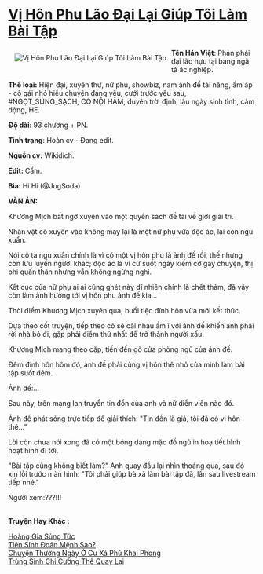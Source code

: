 <a href="https://utruyen.com/vi-hon-phu-lao-dai-lai-giup-toi-lam-bai-tap/25403/" title="Vị Hôn Phu Lão Đại Lại Giúp Tôi Làm Bài Tập"><h1>Vị Hôn Phu Lão Đại Lại Giúp Tôi Làm Bài Tập</h1></a><div style="display:table"><img align="right" style="float: left; padding: 10px;" src="https://utruyen.com/images/story/200x260/vi-hon-phu-lao-dai-lai-giup-toi-lam-bai-tap.jpg" alt="Vị Hôn Phu Lão Đại Lại Giúp Tôi Làm Bài Tập"><b>Tên Hán Việt</b>: Phản phái đại lão hựu tại bang ngã tả ác nghiệp.<p></p><b>Thể loại:</b> Hiện đại, xuyên thư, nữ phụ, showbiz, nam ảnh đế tài năng, ấm áp - cô gái nhỏ hiểu chuyện đáng yêu, cưới trước yêu sau, #NGỌT_SỦNG_SẠCH, CÓ NỘI HÀM, duyên trời định, lâu ngày sinh tình, cảm động, HE.<p></p><b>Độ dài: </b>93 chương + PN.<p></p><b>Tình trạng</b>: Hoàn cv - Đang edit.<p></p><b>Nguồn cv:</b> Wikidich.<p></p><b>Edit: </b>Cẩm.<p></p><b>Bìa: </b>Hi Hi (@JugSoda)<p></p><b>VĂN ÁN:</b><p></p>Khương Mịch bất ngờ xuyên vào một quyển sách đề tài về giới giải trí.<p></p>Nhân vật cô xuyên vào không may lại là một nữ phụ vừa độc ác, lại còn ngu xuẩn.<p></p>Nói cô ta ngu xuẩn chính là vì có một vị hôn phu là ảnh đế rồi, thế nhưng còn lưu luyến người khác; độc ác là vì cứ suốt ngày kiếm cớ gây chuyện, thị phi quấn thân nhưng vẫn không ngừng nghỉ.<p></p>Kết cục của nữ phụ ai ai cũng ghét này dĩ nhiên chính là chết thảm, đã vậy còn làm ảnh hưởng tới vị hôn phu ảnh đế kia...<p></p>Thời điểm Khương Mịch xuyên qua, buổi tiệc đính hôn vừa mới kết thúc.<p></p>Dựa theo cốt truyện, tiếp theo cô sẽ cãi nhau ầm ĩ với ảnh đế khiến anh phải rời nhà bỏ đi, gặp phải điểm thứ nhất để trở thành người xấu.<p></p>Khương Mịch mang theo cặp, tiến đến gõ cửa phòng ngủ của ảnh đế.<p></p>Đêm đính hôn hôm đó, ảnh đế phải cùng vị hôn thê nhỏ của mình làm bài tập suốt đêm.<p></p>Ảnh đế:...<p></p>Sau này, trên mạng lan truyền tin đồn của anh và nữ diễn viên nào đó.<p></p>Ảnh đế phát sóng trực tiếp để giải thích: "Tin đồn là giả, tôi đã có vị hôn thê..."<p></p>Lời còn chưa nói xong đã có một bóng dáng mặc đồ ngủ in hoạ tiết hình hoạt hình đi tới.<p></p>"Bài tập cũng không biết làm?" Anh quay đầu lại nhìn thoáng qua, sau đó xin lỗi trước màn hình: "Tôi phải giúp bà xã làm bài tập đã, lần sau livestream tiếp nhé."<p></p>Người xem:???!!!</div><p><br><b>Truyện Hay Khác :</b></p><a href="https://utruyen.com/hoang-gia-sung-tuc/17333/" alt="Hoàng Gia Sủng Tức">Hoàng Gia Sủng Tức</a><br/><a href="https://github.com/quanluxury/dammy/tree/master/truyenhay/24631/" alt="Tiên Sinh Đoán Mệnh Sao?">Tiên Sinh Đoán Mệnh Sao?</a><br/><a href="https://github.com/quanluxury/dammy/tree/master/truyenhay/12296/" alt="Chuyện Thường Ngày Ở Cư Xá Phủ Khai Phong">Chuyện Thường Ngày Ở Cư Xá Phủ Khai Phong</a><br/><a href="https://github.com/mlquan/truyenhay/tree/master/truyenhay/16982/" alt="Trùng Sinh Chi Cường Thế Quay Lại">Trùng Sinh Chi Cường Thế Quay Lại</a><br/>